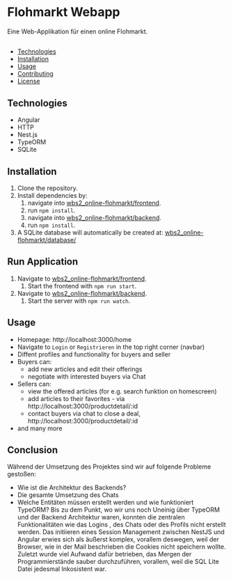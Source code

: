 # Flohmarkt Webapp

Eine Web-Applikation für einen online Flohmarkt.

## 

- [Technologies](#technologies)
- [Installation](#installation)
- [Usage](#usage)
- [Contributing](#contributing)
- [License](#license)

## Technologies

- Angular
- HTTP
- Nest.js
- TypeORM
- SQLite

## Installation

1. Clone the repository.
2. Install dependencies by:
   1. navigate into [wbs2_online-flohmarkt/frontend]().
   2. run `npm install`.
   3. navigate into [wbs2_online-flohmarkt/backend]().
   4. run `npm install`.
3. A SQLite database will automatically be created at: [wbs2_online-flohmarkt/database/]()


## Run Application

1. Navigate to [wbs2_online-flohmarkt/frontend]().
   1. Start the frontend with `npm run start`.
2. Navigate to [wbs2_online-flohmarkt/backend]().
   1. Start the server with `npm run watch`.

## Usage

* Homepage: http://localhost:3000/home
* Navigate to `Login` or `Registrieren` in the top right corner (navbar)
* Diffent profiles and functionality for buyers and seller
* Buyers can:
  * add new articles and edit their offerings
  * negotiate with interested buyers via Chat
* Sellers can:
  * view the offered articles (for e.g. search funktion on homescreen)
  * add articles to their favorites - via http://localhost:3000/productdetail/:id
  * contact buyers via chat to close a deal, http://localhost:3000/productdetail/:id
* and many more



## Conclusion

Während der Umsetzung des Projektes sind wir auf folgende Probleme gestoßen:
- Wie ist die Architektur des Backends?
- Die gesamte Umsetzung des Chats
- Welche Entitäten müssen erstellt werden und wie funktioniert TypeORM?
  Bis zu dem Punkt, wo wir uns noch Uneinig über TypeORM und der Backend Architektur waren, konnten die zentralen Funktionalitäten wie das Logins , des Chats oder des Profils nicht erstellt werden.
  Das initiieren eines Session Management zwischen NestJS und Angular erwies sich als äußerst komplex, vorallem deswegen, weil der Browser, wie in der Mail beschrieben die Cookies nicht speichern wollte.
  Zuletzt wurde viel Aufwand dafür betrieben, das Mergen der Programmierstände sauber durchzuführen, vorallem, weil die SQL Lite Datei jedesmal Inkosistent war.

